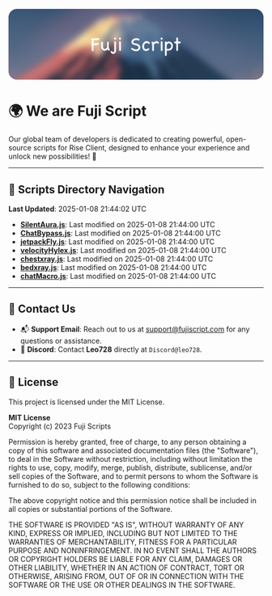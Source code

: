 ![Banner](.github/b.webp)

# 🌍 **We are Fuji Script**

Our global team of developers is dedicated to creating powerful, open-source scripts for Rise Client, designed to enhance your experience and unlock new possibilities! 🌟

---
<!-- SCRIPTS_NAVIGATION_START -->
## 📂 **Scripts Directory Navigation**

**Last Updated**: 2025-01-08 21:44:02 UTC

- **[SilentAura.js](scripts/SilentAura.js)**: Last modified on 2025-01-08 21:44:00 UTC
- **[ChatBypass.js](scripts/ChatBypass.js)**: Last modified on 2025-01-08 21:44:00 UTC
- **[jetpackFly.js](scripts/jetpackFly.js)**: Last modified on 2025-01-08 21:44:00 UTC
- **[velocityHylex.js](scripts/velocityHylex.js)**: Last modified on 2025-01-08 21:44:00 UTC
- **[chestxray.js](scripts/chestxray.js)**: Last modified on 2025-01-08 21:44:00 UTC
- **[bedxray.js](scripts/bedxray.js)**: Last modified on 2025-01-08 21:44:00 UTC
- **[chatMacro.js](scripts/chatMacro.js)**: Last modified on 2025-01-08 21:44:00 UTC

<!-- SCRIPTS_NAVIGATION_END -->

---

## 💬 **Contact Us**  
- 📬 **Support Email**: Reach out to us at [support@fujiscript.com](mailto:support@fujiscript.com) for any questions or assistance.  
- 💬 **Discord**: Contact **Leo728** directly at `Discord@leo728`.

---

## 📜 **License**

This project is licensed under the MIT License.  

**MIT License**  
Copyright (c) 2023 Fuji Scripts  

Permission is hereby granted, free of charge, to any person obtaining a copy of this software and associated documentation files (the "Software"), to deal in the Software without restriction, including without limitation the rights to use, copy, modify, merge, publish, distribute, sublicense, and/or sell copies of the Software, and to permit persons to whom the Software is furnished to do so, subject to the following conditions:  

The above copyright notice and this permission notice shall be included in all copies or substantial portions of the Software.  

THE SOFTWARE IS PROVIDED "AS IS", WITHOUT WARRANTY OF ANY KIND, EXPRESS OR IMPLIED, INCLUDING BUT NOT LIMITED TO THE WARRANTIES OF MERCHANTABILITY, FITNESS FOR A PARTICULAR PURPOSE AND NONINFRINGEMENT. IN NO EVENT SHALL THE AUTHORS OR COPYRIGHT HOLDERS BE LIABLE FOR ANY CLAIM, DAMAGES OR OTHER LIABILITY, WHETHER IN AN ACTION OF CONTRACT, TORT OR OTHERWISE, ARISING FROM, OUT OF OR IN CONNECTION WITH THE SOFTWARE OR THE USE OR OTHER DEALINGS IN THE SOFTWARE.  
